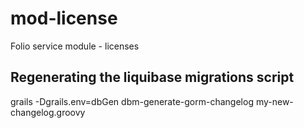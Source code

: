 # mod-license

Folio service module - licenses


## Regenerating the liquibase migrations script

grails -Dgrails.env=dbGen dbm-generate-gorm-changelog my-new-changelog.groovy
